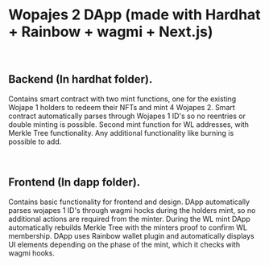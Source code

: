 <h1> Wopajes 2 DApp (made with Hardhat + Rainbow + wagmi + Next.js) </h1>

<br> 

<h2> Backend (In hardhat folder). </h2>

Contains smart contract with two mint functions, one for the existing Wojape 1 holders to redeem their NFTs and mint 4 Wojapes 2. Smart contract automatically parses through Wojapes 1 ID's so no reentries or double minting is possible. Second mint function for WL addresses, with Merkle Tree functionality. Any additional functionality like burning is possible to add.

<br> 

<h2> Frontend (In dapp folder). </h2>

Contains basic functionality for frontend and design. DApp automatically parses wojapes 1 ID's through wagmi hocks during the holders mint, so no additional actions are required from the minter. During the WL mint DApp automatically rebuilds Merkle Tree with the minters proof to confirm WL membership. DApp uses Rainbow wallet plugin and automatically displays UI elements depending on the phase of the mint, which it checks with wagmi hooks.
